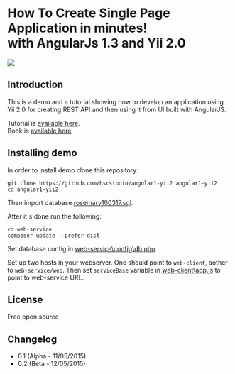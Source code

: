 # How To Create Single Page Application in minutes! <br> with AngularJs 1.3 and Yii 2.0
![](documentation/images/angularjsyii.png)

## Introduction

This is a demo and a tutorial showing how to develop an application using Yii 2.0 for creating REST API and then using it
from UI built with AngularJS.

Tutorial is [available here](documentation/index.md).<br>
Book is [available here](https://www.gitbook.com/book/hscstudio/angular1-yii2/details)

## Installing demo

In order to install demo clone this repository:

```
git clone https://github.com/hscstudio/angular1-yii2 angular1-yii2
cd angular1-yii2
```

Then import database [rosemary100317.sql](web-service/rosemary100317.sql).

After it's done run the following:

```
cd web-service
composer update --prefer-dist
```

Set database config in [web-service\config\db.php](web-service/config/db.php).

Set up two hosts in your webserver. One should point to `web-client`, aother to `web-service/web`. Then set `serviceBase`
variable in [web-client\app.js](web-client/app.js) to point to web-service URL.

## License

Free open source

## Changelog

- 0.1 (Alpha - 11/05/2015)
- 0.2 (Beta - 12/05/2015)
